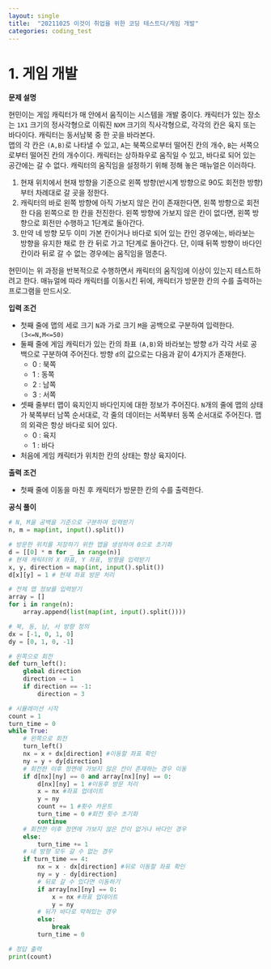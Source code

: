 ```yaml
---
layout: single
title:  "20211025 이것이 취업을 위한 코딩 테스트다/게임 개발"
categories: coding_test
---
```


# 1. 게임 개발

**문제 설명**

현민이는 게임 캐릭터가 매 안에서 움직이는 시스템을 개발 중이다. 캐릭터가 있는 장소는 `1X1` 크기의 정사각형으로 이뤄진 `NXM` 크기의 직사각형으로, 각각의 칸은 육지 또는 바다이다. 캐릭터는 동서남북 중 한 곳을 바라본다.\
맵의 각 칸은 `(A,B)`로 나타낼 수 있고, `A`는 북쪽으로부터 떨어진 칸의 개수, `B`는 서쪽으로부터 떨어진 칸의 개수이다. 캐릭터는 상하좌우로 움직일 수 있고, 바다로 되어 있는 공간에는 갈 수 없다. 캐릭터의 움직임을 설정하기 위해 정해 놓은 매뉴얼은 이러하다.

1. 현재 위치에서 현재 방향을 기준으로 왼쪽 방향(반시계 방향으로 90도 회전한 방향)부터 차례대로 갈 곳을 정한다.
2. 캐릭터의 바로 왼쪽 방향에 아직 가보지 않은 칸이 존재한다면, 왼쪽 방향으로 회전한 다음 왼쪽으로 한 칸을 전진한다. 왼쪽 방향에 가보지 않은 칸이 없다면, 왼쪽 방향으로 회전만 수행하고 1단계로 돌아간다.
3. 만약 네 방향 모두 이미 가본 칸이거나 바다로 되어 있는 칸인 경우에는, 바라보는 방향을 유지한 채로 한 칸 뒤로 가고 1단계로 돌아간다. 단, 이때 뒤쪽 방향이 바다인 칸이라 뒤로 갈 수 없는 경우에는 움직임을 멈춘다.

현민이는 위 과정을 반복적으로 수행하면서 캐릭터의 움직임에 이상이 있는지 테스트하려고 한다. 매뉴얼에 따라 캐릭터를 이동시킨 뒤에, 캐릭터가 방문한 칸의 수를 출력하는 프로그램을 만드시오.

**입력 조건**
- 첫째 줄에 맵의 세로 크기 `N`과 가로 크기 `M`을 공백으로 구분하여 입력한다. `(3<=N,M<=50)`
- 둘째 줄에 게임 캐릭터가 있는 칸의 좌표 `(A,B)`와 바라보는 방향 `d`가 각각 서로 공백으로 구분하여 주어진다. 방향 `d`의 값으로는 다음과 같이 4가지가 존재한다.
   + 0 : 북쪽
   + 1 : 동쪽
   + 2 : 남쪽
   + 3 : 서쪽
- 셋째 줄부터 맵이 육지인지 바다인지에 대한 정보가 주어진다. `N`개의 줄에 맵의 상태가 북쪽부터 남쪽 순서대로, 각 줄의 데이터는 서쪽부터 동쪽 순서대로 주어진다. 맵의 외곽은 항상 바다로 되어 있다.
   + 0 : 육지
   + 1 : 바다
- 처음에 게임 캐릭터가 위치한 칸의 상태는 항상 육지이다.

**출력 조건**
- 첫째 줄에 이동을 마친 후 캐릭터가 방문한 칸의 수를 출력한다.
   
   
   
   
   
   
   
   
   
   
   
   
   
   
   
   
   
   
   
   
   
   
   
   
   
   
   
   
   

**공식 풀이**


```python
# N, M을 공백을 기준으로 구분하여 입력받기
n, m = map(int, input().split())

# 방문한 위치를 저장하기 위한 맵을 생성하여 0으로 초기화
d = [[0] * m for _ in range(n)]
# 현재 캐릭터의 X 좌표, Y 좌표, 방향을 입력받기
x, y, direction = map(int, input().split())
d[x][y] = 1 # 현재 좌표 방문 처리

# 전체 맵 정보를 입력받기
array = []
for i in range(n):
    array.append(list(map(int, input().split())))

# 북, 동, 남, 서 방향 정의
dx = [-1, 0, 1, 0]
dy = [0, 1, 0, -1]

# 왼쪽으로 회전
def turn_left():
    global direction
    direction -= 1
    if direction == -1:
        direction = 3

# 시뮬레이션 시작
count = 1
turn_time = 0
while True:
    # 왼쪽으로 회전
    turn_left()
    nx = x + dx[direction] #이동할 좌표 확인
    ny = y + dy[direction]
    # 회전한 이후 정면에 가보지 않은 칸이 존재하는 경우 이동
    if d[nx][ny] == 0 and array[nx][ny] == 0:
        d[nx][ny] = 1 #이동후 방문 처리
        x = nx #좌표 업데이트
        y = ny
        count += 1 #횟수 카운트
        turn_time = 0 #회전 횟수 초기화
        continue
    # 회전한 이후 정면에 가보지 않은 칸이 없거나 바다인 경우
    else:
        turn_time += 1
    # 네 방향 모두 갈 수 없는 경우
    if turn_time == 4:
        nx = x - dx[direction] #뒤로 이동할 좌표 확인
        ny = y - dy[direction]
        # 뒤로 갈 수 있다면 이동하기
        if array[nx][ny] == 0: 
            x = nx #좌표 업데이트
            y = ny
        # 뒤가 바다로 막혀있는 경우
        else:
            break
        turn_time = 0

# 정답 출력
print(count)
```

